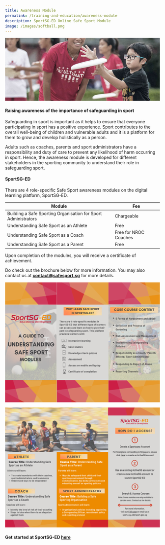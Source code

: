 ```yaml
---
title: Awareness Module
permalink: /training-and-education/awareness-module
description: SportSG-ED Online Safe Sport Module
image: /images/softball.png
---
```

![Alt text for image on Isomer site](/images/ultimate.jpg)

#### Raising awareness of the importance of safeguarding in sport
Safeguarding in sport is important as it helps to ensure that everyone participating in sport has a positive experience. Sport contributes to the overall well-being of children and vulnerable adults and it is a platform for them to grow and develop holistically as a person. 

Adults such as coaches, parents and sport administrators have a responsibility and duty of care to prevent any likelihood of harm occurring in sport. Hence, the awareness module is developed for different stakeholders in the sporting community to understand their role in safeguarding sport. 

#### SportSG-ED

There are 4 role-specific Safe Sport awareness modules on the digital learning platform, SportSG-ED. 


| Module | Fee | 
| --------   | -------- | 
| Building a Safe Sporting Organisation for Sport Administrators | Chargeable |
| Understanding Safe Sport as an Athlete                                      | Free | 
| Understanding Safe Sport as a Coach                                         | Free for NROC Coaches |
| Understanding Safe Sport as a Parent                                         | Free |

Upon completion of the modules, you will receive a certificate of achievement.

Do check out the brochure below for more information. You may also contact us at **contact@safesport.sg** for more details. 

![SportSG-ED Pg1](/images/sportsg-ed/1.png)

![SportSG-ED Pg2](/images/sportsg-ed/2.png)

#### Get started at SportSG-ED [here](https://www.sportsync.sg/App/Login?ReturnUrl=%2fApp%2fHome%2fLaunchSMLP)